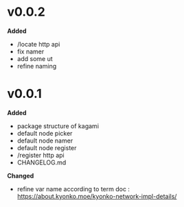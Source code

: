 # v0.0.2
**Added**
- /locate http api
- fix namer
- add some ut
- refine naming

# v0.0.1
**Added**
- package structure of kagami
- default node picker
- default node namer
- default node register
- /register http api
- CHANGELOG.md

**Changed**
- refine var name according to term doc : https://about.kyonko.moe/kyonko-network-impl-details/